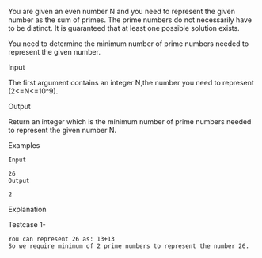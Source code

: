 You are given an even number N and you need to represent the given number as the sum of primes. The prime numbers do not necessarily have to be distinct. It is guaranteed that at least one possible solution exists.

You need to determine the minimum number of prime numbers needed to represent the given number.

Input

The first argument contains an integer N,the number you need to represent (2<=N<=10^9).

Output

Return an integer which is the minimum number of prime numbers needed to represent the given number N.

Examples
    
    Input
    
    26
    Output
    
    2
Explanation

Testcase 1-

    You can represent 26 as: 13+13
    So we require minimum of 2 prime numbers to represent the number 26.